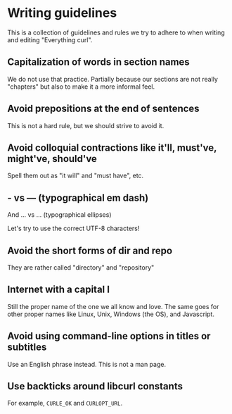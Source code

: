 # Writing guidelines

This is a collection of guidelines and rules we try to adhere to when writing
and editing "Everything curl".

## Capitalization of words in section names

We do not use that practice. Partially because our sections are not really
"chapters" but also to make it a more informal feel.

## Avoid prepositions at the end of sentences

This is not a hard rule, but we should strive to avoid it.

## Avoid colloquial contractions like it'll, must've, might've, should've

Spell them out as "it will" and "must have", etc.

## - vs — (typographical em dash)

And ... vs … (typographical ellipses)

Let's try to use the correct UTF-8 characters!

## Avoid the short forms of dir and repo

They are rather called "directory" and "repository"

## Internet with a capital I

Still the proper name of the one we all know and love. The same goes for other
proper names like Linux, Unix, Windows (the OS), and Javascript.

## Avoid using command-line options in titles or subtitles

Use an English phrase instead. This is not a man page.

## Use backticks around libcurl constants

For example, `CURLE_OK` and `CURLOPT_URL`.
